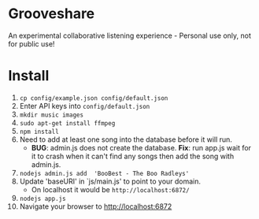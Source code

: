 # Grooveshare
An experimental collaborative listening experience - Personal use only, not for public use!

# Install

1. ```cp config/example.json config/default.json```
2. Enter API keys into ```config/default.json```
3. ```mkdir music images```
4. ```sudo apt-get install ffmpeg```
5. ```npm install```
6. Need to add at least one song into the database before it will run.
	- **BUG**: admin.js does not create the database. **Fix**: run app.js wait for it to crash when it can't find any songs then add the song with admin.js.
6. ```nodejs admin.js add  'BooBest - The Boo Radleys'```
7. Update 'baseURI' in `js/main.js' to point to your domain.
	- On localhost it would be ```http://localhost:6872/```
8. ```nodejs app.js``` 
9. Navigate your browser to <http://localhost:6872>

